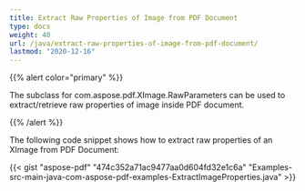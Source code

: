 ```yaml
---
title: Extract Raw Properties of Image from PDF Document
type: docs
weight: 40
url: /java/extract-raw-properties-of-image-from-pdf-document/
lastmod: "2020-12-16"
---
```


{{% alert color="primary" %}}

The subclass for com.aspose.pdf.XImage.RawParameters can be used to extract/retrieve raw properties of image inside PDF document.

{{% /alert %}}

The following code snippet shows how to extract raw properties of an XImage from PDF Document:

{{< gist "aspose-pdf" "474c352a71ac9477aa0d604fd32e1c6a" "Examples-src-main-java-com-aspose-pdf-examples-ExtractImageProperties.java" >}}
